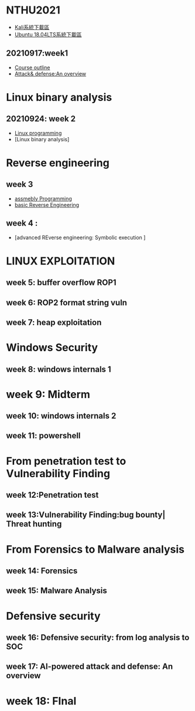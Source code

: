 # NTHU2021


- [Kali系統下載區](https://drive.google.com/file/d/1awLNHsJKgga2W0XFycnBmPEgzx4221Wi/view?usp=sharing)
- [Ubuntu 18.04LTS系統下載區]()

## 20210917:week1

- [Course outline]()
- [Attack& defense:An overview]()

# Linux binary analysis

## 20210924: week 2
- [Linux programming]()
- [Linux binary analysis]

# Reverse engineering
## week 3
- [assmebly Programming]()
- [basic Reverse Engineering]()

## week 4 :
- [advanced REverse engineering: Symbolic execution ]

# LINUX EXPLOITATION
## week 5: buffer overflow ROP1 
## week 6: ROP2 format string vuln 
## week 7: heap exploitation

# Windows Security

## week 8: windows internals 1

# week 9: Midterm

## week 10: windows internals 2
## week 11: powershell

# From penetration test to Vulnerability Finding
## week 12:Penetration test
## week 13:Vulnerability Finding:bug bounty| Threat hunting

# From Forensics to Malware analysis
## week 14: Forensics
## week 15: Malware Analysis

# Defensive security
## week 16: Defensive security: from  log analysis to SOC 
## week 17: AI-powered attack and defense: An overview

# week 18: FInal
